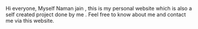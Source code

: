 Hi everyone,
Myself Naman jain , this is my personal website which is also a self created project done by me . Feel free to know about me and contact me via this website.
